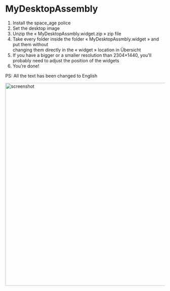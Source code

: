 # MyDesktopAssembly

1. Install the space_age police
2. Set the desktop image
3. Unzip the « MyDesktopAssmbly.widget.zip » zip file
4. Take every folder inside the folder « MyDesktopAssmbly.widget » and put them without         
   changing them directly in the « widget » location in Übersicht  
5. If you have a bigger or a smaller resolution than 2304×1440, you'll probably need to 
   adjust the position of the widgets
6. You’re done!

PS: All the text has been changed to English

<img width="640" alt="screenshot" src="https://cloud.githubusercontent.com/assets/22483186/19019997/356bbb50-889c-11e6-87cb-ed7feeb9fef1.png">
